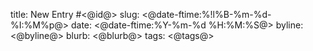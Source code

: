 title: New Entry #<@id@>
slug: <@date-ftime:%!l%B-%m-%d-%I:%M%p@>
date: <@date-ftime:%Y-%m-%d %H:%M:%S@>
byline: <@byline@>
blurb: <@blurb@>
tags: <@tags@>

